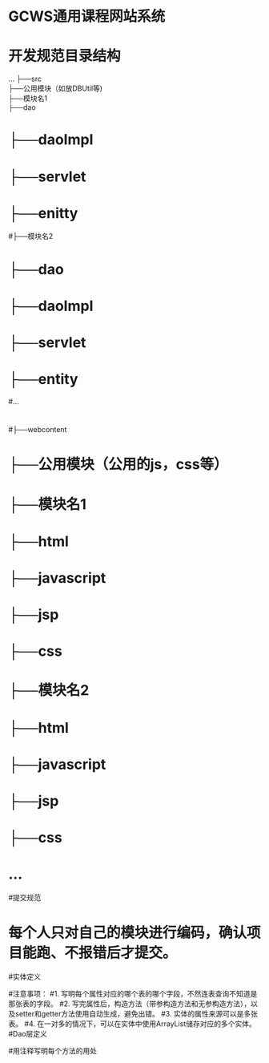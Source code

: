 GCWS通用课程网站系统
===================
开发规范目录结构
===============
...
├──src<br>
   ├──公用模块（如放DBUtil等)<br>
   ├──模块名1<br>
      ├──dao<br>
#      ├──daoImpl
#      ├──servlet
#	  ├──enitty
#├──模块名2
#  ├──dao
# ├──daoImpl
#  ├──servlet
#  ├──entity
#…
#
#├──webcontent
#  ├──公用模块（公用的js，css等）
#  ├──模块名1
#       ├──html
#       ├──javascript
#       ├──jsp
#       ├──css
#  ├──模块名2
#       ├──html
#       ├──javascript
#       ├──jsp
#       ├──css
#  …
#提交规范
#	每个人只对自己的模块进行编码，确认项目能跑、不报错后才提交。

#实体定义	
 
#注意事项：
#1.	写明每个属性对应的哪个表的哪个字段，不然连表查询不知道是那张表的字段。
#2.	写完属性后，构造方法（带参构造方法和无参构造方法），以及setter和getter方法使用自动生成，避免出错。
#3.	实体的属性来源可以是多张表。
#4.	在一对多的情况下，可以在实体中使用ArrayList储存对应的多个实体。
#Dao层定义


#用注释写明每个方法的用处
